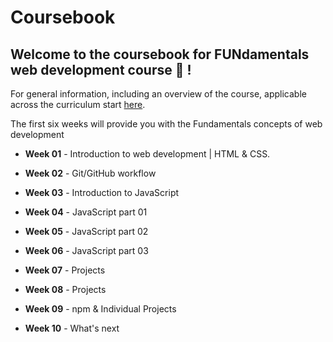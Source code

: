 # Coursebook

## Welcome to the coursebook for FUNdamentals web development course :construction: !

For general information, including an overview of the course, applicable across the curriculum start [here](https://github.com/gazaskygeeks/Fundamentals-course/wiki/Frequently-Asked-Questions-FAQ-%7C-Fundamentals-course).

The first six weeks will provide you with the Fundamentals concepts of web development

- **Week 01** - Introduction to web development | HTML & CSS.

- **Week 02** - Git/GitHub workflow

- **Week 03** - Introduction to JavaScript

- **Week 04** - JavaScript part 01

- **Week 05** - JavaScript part 02

- **Week 06** - JavaScript part 03

- **Week 07** - Projects

- **Week 08** - Projects

- **Week 09** - npm & Individual Projects

- **Week 10** - What's next
